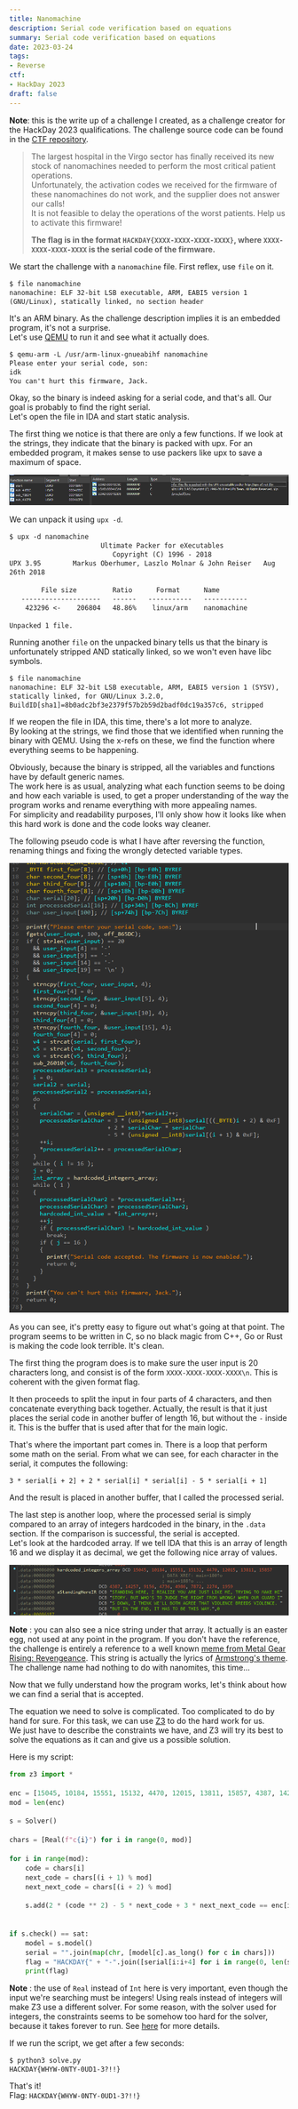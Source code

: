 ```yaml
---
title: Nanomachine
description: Serial code verification based on equations
summary: Serial code verification based on equations
date: 2023-03-24
tags:
- Reverse
ctf:
- HackDay 2023
draft: false
---
```


**Note**: this is the write up of a challenge I created, as a challenge creator for the HackDay 2023 qualifications. The challenge source code can be found in the [CTF repository](https://github.com/ChallengeHackDay/2023-qualif).

> The largest hospital in the Virgo sector has finally received its new stock of nanomachines needed to perform the most critical patient operations. \
> Unfortunately, the activation codes we received for the firmware of these nanomachines do not work, and the supplier does not answer our calls! \
> It is not feasible to delay the operations of the worst patients. Help us to activate this firmware!
> 
> **The flag is in the format `HACKDAY{XXXX-XXXX-XXXX-XXXX}`, where `XXXX-XXXX-XXXX-XXXX` is the serial code of the firmware.**

We start the challenge with a `nanomachine` file. First reflex, use `file` on it.

```
$ file nanomachine
nanomachine: ELF 32-bit LSB executable, ARM, EABI5 version 1 (GNU/Linux), statically linked, no section header
```

It's an ARM binary. As the challenge description implies it is an embedded program, it's not a surprise. \
Let's use [QEMU](https://www.qemu.org/) to run it and see what it actually does.

```
$ qemu-arm -L /usr/arm-linux-gnueabihf nanomachine
Please enter your serial code, son:
idk
You can't hurt this firmware, Jack.
```

Okay, so the binary is indeed asking for a serial code, and that's all. Our goal is probably to find the right serial. \
Let's open the file in IDA and start static analysis.

The first thing we notice is that there are only a few functions. If we look at the strings, they indicate that the binary is packed with upx. For an embedded program, it makes sense to use packers like upx to save a maximum of space.

![](images/upx.png)

We can unpack it using `upx -d`.

```
$ upx -d nanomachine
                       Ultimate Packer for eXecutables
                          Copyright (C) 1996 - 2018
UPX 3.95        Markus Oberhumer, Laszlo Molnar & John Reiser   Aug 26th 2018

        File size         Ratio      Format      Name
   --------------------   ------   -----------   -----------
    423296 <-    206804   48.86%    linux/arm    nanomachine

Unpacked 1 file.
```

Running another `file` on the unpacked binary tells us that the binary is unfortunately stripped AND statically linked, so we won't even have libc symbols.

```
$ file nanomachine
nanomachine: ELF 32-bit LSB executable, ARM, EABI5 version 1 (SYSV), statically linked, for GNU/Linux 3.2.0, BuildID[sha1]=8b0adc2bf3e2379f57b2b59d2badf0dc19a357c6, stripped
```

If we reopen the file in IDA, this time, there's a lot more to analyze. \
By looking at the strings, we find those that we identified when running the binary with QEMU. Using the x-refs on these, we find the function where everything seems to be happening.

Obviously, because the binary is stripped, all the variables and functions have by default generic names. \
The work here is as usual, analyzing what each function seems to be doing and how each variable is used, to get a proper understanding of the way the program works and rename everything with more appealing names. \
For simplicity and readability purposes, I'll only show how it looks like when this hard work is done and the code looks way cleaner.

The following pseudo code is what I have after reversing the function, renaming things and fixing the wrongly detected variable types.

![](images/decomp.png)

As you can see, it's pretty easy to figure out what's going at that point. The program seems to be written in C, so no black magic from C++, Go or Rust is making the code look terrible. It's clean.

The first thing the program does is to make sure the user input is 20 characters long, and consist is of the form `XXXX-XXXX-XXXX-XXXX\n`. This is coherent with the given format flag.

It then proceeds to split the input in four parts of 4 characters, and then concatenate everything back together. Actually, the result is that it just places the serial code in another buffer of length 16, but without the `-` inside it. This is the buffer that is used after that for the main logic.

That's where the important part comes in. There is a loop that perform some math on the serial. From what we can see, for each character in the serial, it computes the following:

```
3 * serial[i + 2] + 2 * serial[i] * serial[i] - 5 * serial[i + 1]
```

And the result is placed in another buffer, that I called the processed serial.

The last step is another loop, where the processed serial is simply compared to an array of integers hardcoded in the binary, in the `.data` section. If the comparison is successful, the serial is accepted. \
Let's look at the hardcoded array. If we tell IDA that this is an array of length 16 and we display it as decimal, we get the following nice array of values.

![](images/hardcoded.png)

**Note** : you can also see a nice string under that array. It actually is an easter egg, not used at any point in the program. If you don't have the reference, the challenge is entirely a reference to a well known [meme from Metal Gear Rising: Revengeance](https://youtu.be/RhMsboqMMzs). This string is actually the lyrics of [Armstrong's theme](https://youtu.be/75WTRdwHL2k). The challenge name had nothing to do with nanomites, this time...

Now that we fully understand how the program works, let's think about how we can find a serial that is accepted.

The equation we need to solve is complicated. Too complicated to do by hand for sure. For this task, we can use [Z3](https://github.com/Z3Prover/z3) to do the hard work for us. \
We just have to describe the constraints we have, and Z3 will try its best to solve the equations as it can and give us a possible solution.

Here is my script:

```py
from z3 import *

enc = [15045, 10184, 15551, 15132, 4470, 12015, 13811, 15857, 4387, 14257, 9156, 4736, 4986, 7872, 2274, 1959]
mod = len(enc)

s = Solver()

chars = [Real(f"c{i}") for i in range(0, mod)]

for i in range(mod):
    code = chars[i]
    next_code = chars[(i + 1) % mod]
    next_next_code = chars[(i + 2) % mod]

    s.add(2 * (code ** 2) - 5 * next_code + 3 * next_next_code == enc[i])
    

if s.check() == sat:
    model = s.model()
    serial = "".join(map(chr, [model[c].as_long() for c in chars]))
    flag = "HACKDAY{" + "-".join([serial[i:i+4] for i in range(0, len(serial), 4)]) + "}"
    print(flag)
```

**Note** : the use of `Real` instead of `Int` here is very important, even though the input we're searching must be integers! Using reals instead of integers will make Z3 use a different solver. For some reason, with the solver used for integers, the constraints seems to be somehow too hard for the solver, because it takes forever to run. See [here](https://microsoft.github.io/z3guide/docs/theories/Arithmetic/) for more details.

If we run the script, we get after a few seconds:

```
$ python3 solve.py
HACKDAY{WHYW-0NTY-0UD1-3?!!}
```

That's it! \
Flag: `HACKDAY{WHYW-0NTY-0UD1-3?!!}`